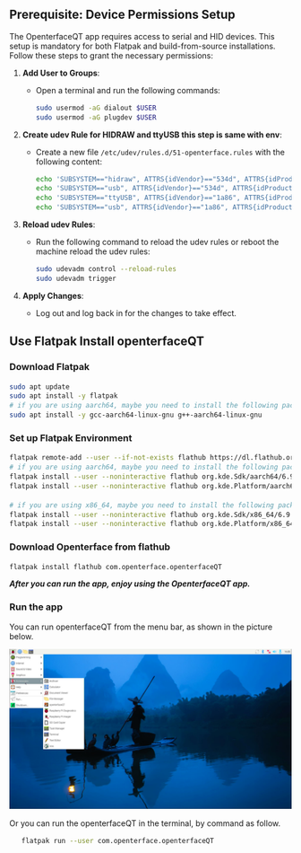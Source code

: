 ## Prerequisite: Device Permissions Setup

The OpenterfaceQT app requires access to serial and HID devices. This setup is mandatory for both Flatpak and build-from-source installations. Follow these steps to grant the necessary permissions:

1. **Add User to Groups**:

   - Open a terminal and run the following commands:

     ```bash
     sudo usermod -aG dialout $USER
     sudo usermod -aG plugdev $USER
     ```

2. **Create udev Rule for HIDRAW and ttyUSB this step is same with env**:

   - Create a new file `/etc/udev/rules.d/51-openterface.rules` with the following content:

     ```bash
     echo 'SUBSYSTEM=="hidraw", ATTRS{idVendor}=="534d", ATTRS{idProduct}=="2109", TAG+="uaccess"' | sudo tee /etc/udev/rules.d/51-openterface.rules
     echo 'SUBSYSTEM=="usb", ATTRS{idVendor}=="534d", ATTRS{idProduct}=="2109", TAG+="uaccess"' | sudo tee -a /etc/udev/rules.d/51-openterface.rules
     echo 'SUBSYSTEM=="ttyUSB", ATTRS{idVendor}=="1a86", ATTRS{idProduct}=="7523", TAG+="uaccess"' | sudo tee -a /etc/udev/rules.d/51-openterface.rules
     echo 'SUBSYSTEM=="usb", ATTRS{idVendor}=="1a86", ATTRS{idProduct}=="7523", TAG+="uaccess"' | sudo tee -a /etc/udev/rules.d/51-openterface.rules
     ```

3. **Reload udev Rules**:

   - Run the following command to reload the udev rules or reboot the machine reload the udev rules:

     ```bash
     sudo udevadm control --reload-rules
     sudo udevadm trigger
     ```

4. **Apply Changes**:

   - Log out and log back in for the changes to take effect.

## Use Flatpak Install openterfaceQT

### Download Flatpak

```sh
sudo apt update
sudo apt install -y flatpak
# if you are using aarch64, maybe you need to install the following packages:
sudo apt install -y gcc-aarch64-linux-gnu g++-aarch64-linux-gnu
```

### Set up Flatpak Environment

```sh
flatpak remote-add --user --if-not-exists flathub https://dl.flathub.org/repo/flathub.flatpakrepo
# if you are using aarch64, maybe you need to install the following packages:
flatpak install --user --noninteractive flathub org.kde.Sdk/aarch64/6.9
flatpak install --user --noninteractive flathub org.kde.Platform/aarch64/6.9

# if you are using x86_64, maybe you need to install the following packages:
flatpak install --user --noninteractive flathub org.kde.Sdk/x86_64/6.9
flatpak install --user --noninteractive flathub org.kde.Platform/x86_64/6.9
```

### Download Openterface from flathub

```sh
flatpak install flathub com.openterface.openterfaceQT
```

***After you can run the app, enjoy using the OpenterfaceQT app.***

### Run the app

You can run openterfaceQT from the menu bar, as shown in the picture below.

![App in the raspberrypi](images/raspberrypi.png)


Or you can run the openterfaceQT in the terminal, by command as follow.

```bash
   flatpak run --user com.openterface.openterfaceQT
```
